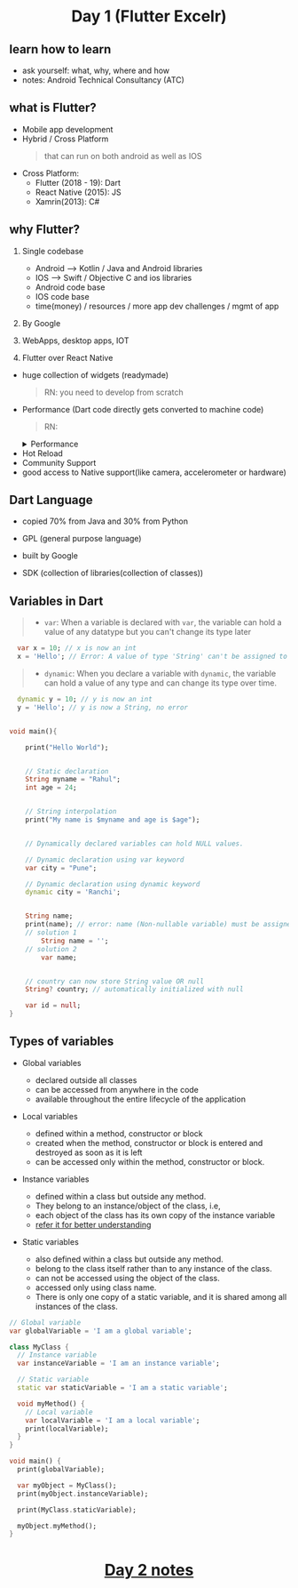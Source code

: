 <h1 align="center"> Day 1 (Flutter Excelr)</h1>


## learn how to learn

- ask yourself: what, why, where and how
- notes: Android Technical Consultancy (ATC)

## what is Flutter?

- Mobile app development
- Hybrid / Cross Platform
  > that can run on both android as well as IOS
- Cross Platform:
  - Flutter (2018 - 19): Dart
  - React Native (2015): JS
  - Xamrin(2013): C#

## why Flutter?

1. Single codebase

   - Android --> Kotlin / Java and Android libraries
   - IOS --> Swift / Objective C and ios libraries
   - Android code base
   - IOS code base
   - time(money) / resources / more app dev challenges / mgmt of app

2. By Google

3. WebApps, desktop apps, IOT

4. Flutter over React Native

- huge collection of widgets (readymade)
  > RN: you need to develop from scratch
- Performance (Dart code directly gets converted to machine code)
  > RN:
    <details>
        <summary>Performance</summary>
        Flutter is faster than React Native because Flutter uses a JIT compiler, which converts Dart code directly into machine code at runtime. This means that Flutter applications can run more quickly than React Native applications, which use an interpreter to execute JavaScript code.
    </details>
- Hot Reload
- Community Support
- good access to Native support(like camera, accelerometer or hardware)

## Dart Language

- copied 70% from Java and 30% from Python
- GPL (general purpose language)
- built by Google

- SDK (collection of libraries(collection of classes))

## Variables in Dart

  > - `var`: When a variable is declared with `var`, the variable can hold a value of any datatype but you can't change its type later

  ```dart
    var x = 10; // x is now an int
    x = 'Hello'; // Error: A value of type 'String' can't be assigned to a variable of type 'int'.
  ```

  > - `dynamic`: When you declare a variable with `dynamic`, the variable can hold a value of any type and can change its type over time.

  ```dart
    dynamic y = 10; // y is now an int
    y = 'Hello'; // y is now a String, no error
  ```

```dart

void main(){

    print("Hello World");


    // Static declaration
    String myname = "Rahul";
    int age = 24;


    // String interpolation
    print("My name is $myname and age is $age");


    // Dynamically declared variables can hold NULL values.

    // Dynamic declaration using var keyword
    var city = "Pune";

    // Dynamic declaration using dynamic keyword
    dynamic city = 'Ranchi';


    String name;
    print(name); // error: name (Non-nullable variable) must be assigned b4 using
    // solution 1
        String name = '';
    // solution 2
        var name;


    // country can now store String value OR null
    String? country; // automatically initialized with null

    var id = null;
}
```
## Types of variables

- Global variables
  - declared outside all classes 
  - can be accessed from anywhere in the code
  - available throughout the entire lifecycle of the application

- Local variables
  - defined within a method, constructor or block
  - created when the method, constructor or block is entered and destroyed as soon as it is left 
  - can be accessed only within the method, constructor or block.

- Instance variables
  - defined within a class but outside any method. 
  - They belong to an instance/object of the class, i.e,
  - each object of the class has its own copy of the instance variable
  - [refer it for better understanding](https://medium.com/@MrArc/dart-variables-7dbcc943448d)

- Static variables
  - also defined within a class but outside any method. 
  - belong to the class itself rather than to any instance of the class.
  - can not be accessed using the object of the class.
  - accessed only using class name.
  - There is only one copy of a static variable, and it is shared among all instances of the class.

```dart
// Global variable
var globalVariable = 'I am a global variable';

class MyClass {
  // Instance variable
  var instanceVariable = 'I am an instance variable';

  // Static variable
  static var staticVariable = 'I am a static variable';

  void myMethod() {
    // Local variable
    var localVariable = 'I am a local variable';
    print(localVariable);
  }
}

void main() {
  print(globalVariable);

  var myObject = MyClass();
  print(myObject.instanceVariable);

  print(MyClass.staticVariable);

  myObject.myMethod();
}
```

<h1 align="center"> <a href="/day2.md">Day 2 notes</a></h1>
